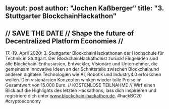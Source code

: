layout: post
author: "Jochen Kaßberger"
title: "3. Stuttgarter BlockchainHackathon"
---

## // SAVE THE DATE // Shape the future of Decentralized Platform Economies //
17.-19. April 2020: 3. Stuttgarter BlockchainHackathonan der Hochschule für Technik in Stuttgart.
Der BlockchainHackathonist zurück! Eingeladen sind alle Blockchain-Enthusiasten, Entwickler, Visionäre und Unternehmer, die gemeinsam innovative Ideen an der Schnittstelle zwischen Blockchainund anderen digitalen Technologien wie AI, Robotik und Industry4.0 erforschen wollen.
Den visionärsten Konzepten winken wieder tolle Preise im Gesamtwert von 15.000 Euro.
// KOSTENLOSE TEILNAHME //
Wirf einen Blick auf die Highlights des letzten Hackathons, lass dich inspirieren und registriere dich unter www.blockchain-hackathon.de.
#hackBC20 #cryptoeconomy
